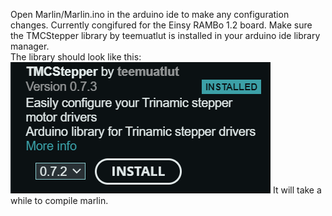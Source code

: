 Open Marlin/Marlin.ino in the arduino ide to make any configuration changes. Currently congifured for the Einsy RAMBo 1.2 board.
Make sure the TMCStepper library by teemuatlut is installed in your arduino ide library manager.<br />
The library should look like this: <br />
![](TMCStepper_screenshot.png)
It will take a while to compile marlin.
